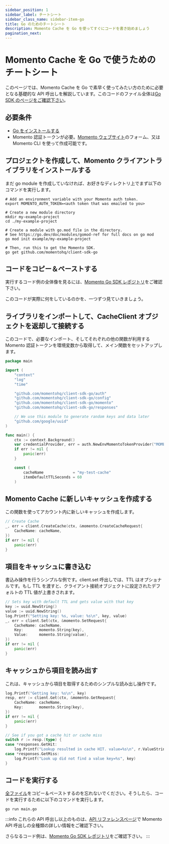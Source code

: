```yaml
---
sidebar_position: 1
sidebar_label: チートシート
sidebar_class_name: sidebar-item-go
title: Go のためのチートシート
description: Momento Cache を Go を使ってすぐにコードを書き始めましょう
pagination_next:
---
```


# Momento Cache を Go で使うためのチートシート
このページでは、Momento Cache を Go で素早く使ってみたい方のために必要となる基礎的な API 呼出しを解説しています。このコードのファイル全体は[Go SDK のページをご確認下さい](https://github.com/momentohq/client-sdk-go)。

## 必要条件

* [Go をインストールする](https://go.dev/dl/)
* Momento 認証トークンが必要。[Momento ウェブサイト](https://www.gomomento.com/)のフォーム、又は Momento CLI を使って作成可能です。

## プロジェクトを作成して、Momento クライアントライブラリをインストールする
まだ go module を作成していなければ、お好きなディレクトリ上でまず以下のコマンドを実行します。
```cli
# Add an environment variable with your Momento auth token.
export MOMENTO_AUTH_TOKEN=<auth token that was emailed to you>

# Create a new module directory
mkdir my-example-project
cd ./my-example-project

# Create a module with go.mod file in the directory.
# See https://go.dev/doc/modules/gomod-ref for full docs on go mod
go mod init example/my-example-project

# Then, run this to get the Momento SDK.
go get github.com/momentohq/client-sdk-go
```

## コードをコピー＆ペーストする
実行するコード例の全体像を見るには、[Momento Go SDK レポジトリ](https://github.com/momentohq/client-sdk-go)をご確認下さい。

このコードが実際に何をしているのかを、一つずつ見ていきましょう。

## ライブラリをインポートして、CacheClient オブジェクトを返却して接続する
このコードで、必要なインポート、そしてそれぞれの他の関数が利用する Momento 認証トークンを環境変数から取得して、メイン関数をセットアップします。

```go
package main

import (
    "context"
    "log"
    "time"

    "github.com/momentohq/client-sdk-go/auth"
    "github.com/momentohq/client-sdk-go/config"
    "github.com/momentohq/client-sdk-go/momento"
    "github.com/momentohq/client-sdk-go/responses"

    // We use this module to generate random keys and data later
    "github.com/google/uuid"
)

func main() {
    ctx := context.Background()
    var credentialProvider, err = auth.NewEnvMomentoTokenProvider("MOMENTO_AUTH_TOKEN")
    if err != nil {
        panic(err)
    }

    const (
        cacheName             = "my-test-cache"
        itemDefaultTTLSeconds = 60
    )
```

## Momento Cache に新しいキャッシュを作成する
この関数を使ってアカウント内に新しいキャッシュを作成します。

```go
// Create Cache
_, err = client.CreateCache(ctx, &momento.CreateCacheRequest{
    CacheName: cacheName,
})
if err != nil {
    panic(err)
}
```

## 項目をキャッシュに書き込む
書込み操作を行うシンプルな例です。client.set 呼出しでは、TTL はオプショナルです。もし TTL を渡すと、クライアント接続オブジェクトに設定されたデフォルトの TTL 値が上書きされます。

```go
// Sets key with default TTL and gets value with that key
key := uuid.NewString()
value := uuid.NewString()
log.Printf("Setting key: %s, value: %s\n", key, value)
_, err = client.Set(ctx, &momento.SetRequest{
    CacheName: cacheName,
    Key:       momento.String(key),
    Value:     momento.String(value),
})
if err != nil {
    panic(err)
}
```

## キャッシュから項目を読み出す
これは、キャッシュから項目を取得するためのシンプルな読み出し操作です。

```go
log.Printf("Getting key: %s\n", key)
resp, err := client.Get(ctx, &momento.GetRequest{
    CacheName: cacheName,
    Key:       momento.String(key),
})
if err != nil {
    panic(err)
}

// See if you got a cache hit or cache miss
switch r := resp.(type) {
case *responses.GetHit:
    log.Printf("Lookup resulted in cache HIT. value=%s\n", r.ValueString())
case *responses.GetMiss:
    log.Printf("Look up did not find a value key=%s", key)
}
```

## コードを実行する
[全ファイル](https://github.com/momentohq/client-sdk-go)をコピー＆ペーストするのを忘れないでください。そうしたら、コードを実行するために以下のコマンドを実行します。

```cli
go run main.go
```

:::info
これらの API 呼出し以上のものは、[API リファレンスページ](/develop/api-reference/index.mdx)で Momento API 呼出しの全種類の詳しい情報をご確認下さい。

さらなるコード例は、[Momento Go SDK レポジトリ](https://github.com/momentohq/client-sdk-go/tree/main/examples)をご確認下さい。
:::
